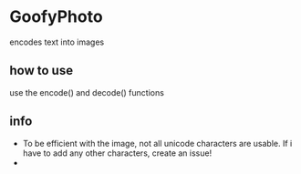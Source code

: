 # GoofyPhoto
encodes text into images
## how to use
use the encode() and decode() functions
## info
* To be efficient with the image, not all unicode characters are usable. If i have to add any other characters, create an issue!
* 
